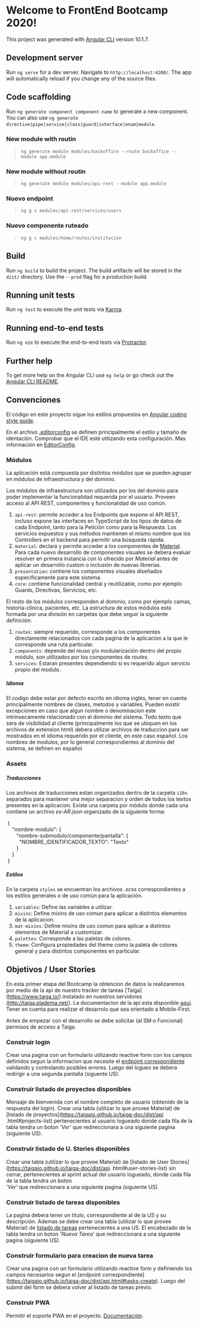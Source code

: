 # Welcome to FrontEnd Bootcamp 2020!

This project was generated with [Angular CLI](https://github.com/angular/angular-cli) version 10.1.7.

## Development server

Run `ng serve` for a dev server. Navigate to `http://localhost:4200/`. The app will automatically reload if you change any of the source files.

## Code scaffolding

Run `ng generate component component-name` to generate a new component. You can also use `ng generate directive|pipe|service|class|guard|interface|enum|module`.

### New module with routin
> `ng generate module modules/backoffice --route backoffice --module app.module`

### New module without routin
> `ng generate module modules/api-rest --module app.module`

### Nuevo endpoint
> `ng g s modules/api-rest/services/users`

### Nuevo componente ruteado
> `ng g c modules/home/routes/institucion`


## Build

Run `ng build` to build the project. The build artifacts will be stored in the `dist/` directory. Use the `--prod` flag for a production build.

## Running unit tests

Run `ng test` to execute the unit tests via [Karma](https://karma-runner.github.io).

## Running end-to-end tests

Run `ng e2e` to execute the end-to-end tests via [Protractor](http://www.protractortest.org/).

## Further help

To get more help on the Angular CLI use `ng help` or go check out the [Angular CLI README](https://github.com/angular/angular-cli/blob/master/README.md).


## Convenciones

El código en este proyecto sigue los estilos propuestos en [Angular coding style guide](https://angular.io/guide/styleguide).

En el archivo [.editorconfig](./.editorconf) se definen principalmente el estilo y tamaño de identación. Comprobar que el IDE esté utilizando esta configuración. Mas información en [EditorConfig](https://editorconfig.org/).

### Módulos

La aplicación está compuesta por distintos módulos que se pueden agrupar en módulos de infraestructura y del dominio.

Los módulos de infraestructura son utilizados por los del dominio para poder implementar la funcionalidad requerida por el usuario. Proveen acceso al API REST, componentes y funcionalidad de uso común. 

1. `api-rest`: permite acceder a los Endpoints que expone el API REST, incluso expone las interfaces en TypeScript de los tipos de datos de cada Endpoint, tanto para la Petición como para la Respuesta. Los servicios expuestos y sus métodos mantienen el mismo nombre que los Controllers en el backend para permitir una búsqueda rápida.
2. `material`: declara y permite acceder a los componentes de [Material](https://material.angular.io/). Para cada nuevo desarrollo 
de componentes visuales se debera evaluar resolver en primera instancia con lo ofrecido por *Material* antes de aplicar un desarrollo 
custom o inclusión de nuevas librerías. 
3. `presentation`: contiene los componentes visuales diseñados especificamente para este sistema.
4. `core`: contiene funcionalidad central y reutilizable, como por ejemplo Guards, Directivas, Servicios, etc.

El resto de los módulos corresponden al dominio, como por ejemplo camas, historia-clinica, pacientes, etc. 
La estructura de estos módulos está formada por una división en carpetas que debe seguir la siguiente definición:

1. `routes`: siempre requerido, corresponde a los componentes directamente relacionados con cada pagina de la aplicacion a la que le 
corresponde una ruta particular.
2. `components`: depende del reuso y/o modularización dentro del propio módulo, son utilizados por los componentes de *routes*.
3. `services`: Estaran presentes dependiendo si es requerido algun servicio propio del modulo.

##### Idioma 
El codigo debe estar por defecto escrito en idioma inglés, tener en cuenta principalmente nombres de clases, metodos y variables. Pueden 
existir excepciones en caso que algun nombre o denominacion este intrinsecamente relacionado con el dominio del sistema.
Todo texto que sera de visibilidad al cliente (principalmente los que se ubiquen en los archivos de extension html) 
debera utilizar archivos de traduccion para ser mostrados en el idioma 
requerido por el cliente, en este caso español. 
Los nombres de modulos, por lo general correspondientes al dominio del sistema, se definen en español. 


### Assets

##### Traducciones

Los archivos de traducciones estan organizados dentro de la carpeta `i18n` separados para mantener una mejor separacion y orden de todos 
los textos presentes en la aplicacion. 
Existe una carpeta por módulo donde cada una contiene un archivo *es-AR.json* organizado de la siguiente forma:

&nbsp;{  
	&nbsp;&nbsp;&nbsp; "nombre-modulo": {  
		&nbsp;&nbsp;&nbsp;&nbsp;&nbsp;&nbsp; "nombre-submodulo/componente/pantalla": {  
			&nbsp;&nbsp;&nbsp;&nbsp;&nbsp;&nbsp;&nbsp;&nbsp; "NOMBRE_IDENTIFICADOR_TEXTO": "Texto"  
		&nbsp;&nbsp;&nbsp;&nbsp;&nbsp;&nbsp; }  
	&nbsp;&nbsp;&nbsp; }  
&nbsp;}  
  
##### Estilos

En la carpeta `styles` se encuentran los archivos *.scss* correspondientes a los estilos generales o de uso común para la aplicación.

1. `variables`: Define las variables a utilizar.
2. `mixins`: Define mixins de uso comun para aplicar a distintos elementos de la aplicacion.
3. `mat-mixins`: Define mixins de uso comun para aplicar a distintos elementos de Material a customizar.
4. `palettes`: Corresponde a las paletas de colores.
5. `theme`: Configura propiedades del theme como la paleta de colores general y para distintos componentes en particular.


## Objetivos / User Stories 

En esta primer etapa del Bootcamp la obtencion de datos la realizaremos por medio de la api de nuestro tracker de tareas [Taiga]
(https://www.taiga.io/) instalado en nuestros servidores (http://taiga.pladema.net/).
La documentacion de la api esta disponible [aquí](https://taigaio.github.io/taiga-doc/dist/api.html).
Tener en cuenta para realizar el desarrolo que sea orientado a Mobile-First. 

Antes de empezar con el desarrollo se debe solicitar (al SM o Funcional) permisos de acceso a Taiga. 

### Construir login 
Crear una pagina con un formulario utilizando reactive form con los campos definidos segun la informacion que necesite el [endpoint 
correspondiente](https://taigaio.github.io/taiga-doc/dist/api.html#auth-normal-login) validando y controlando posibles errores. Luego del
logueo se debera redirigir a una segunda pantalla (siguente US).
	

### Construir listado de proyectos disponibles
Mensaje de bienvenida con el nombre completo de usuario (obtenido de la respuesta del login). 
Crear una tabla (utilizar lo que provee Material) de [listado de proyectos](https://taigaio.github.io/taiga-doc/dist/api
.html#projects-list) pertenecientes al usuario logueado donde cada fila de la tabla tendra un boton *'Ver'* que redireccionara a una 
siguiente pagina (siguiente US).
	

### Construir listado de U. Stories disponibles
Crear una tabla (utilizar lo que provee Material) de [listado de User Stories](https://taigaio.github.io/taiga-doc/dist/api
.html#user-stories-list) sin cerrar, pertenecientes al sprint actual del usuario logueado, donde cada fila de la tabla tendra un boton  
*'Ver'* que redireccionara a una siguiente pagina (siguiente US).

	
### Construir listado de tareas disponibles
La pagina debera tener un titulo, correspondiente al de la US y su descripción. 
Ademas se debe crear una tabla (utilizar lo que provee 
Material) de [listado de tareas](https://taigaio.github.io/taiga-doc/dist/api.html#tasks-list) pertenecientes a una US. El encabezado de 
la tabla tendra un boton *'Nueva Tarea'* que redireccionara a una siguiente pagina (siguiente US).
	

### Construir formulario para creacion de nueva tarea
Crear una pagina con un formulario utilizando reactive form y definiendo los campos necesarios segun el [endpoint correspondiente]
(https://taigaio.github.io/taiga-doc/dist/api.html#tasks-create). Luego del submit del form se debera volver al listado de tareas previo.

### Construir PWA
Permitir el soporte PWA en el proyecto. [Documentación](https://angular.io/guide/service-worker-getting-started). 



